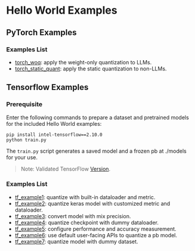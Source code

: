 # Hello World Examples

## PyTorch Examples
### Examples List
* [torch_woq](/examples/helloworld/torch_woq): apply the weight-only quantization to LLMs.
* [torch_static_quant](/examples/helloworld/torch_static_quant): apply the static quantization to non-LLMs.

## Tensorflow Examples
### Prerequisite
Enter the following commands to prepare a dataset and pretrained models for the included Hello World examples:

```shell
pip install intel-tensorflow==2.10.0
python train.py
```
The `train.py` script generates a saved model and a frozen pb at ./models for your use.
> Note: Validated TensorFlow [Version](/docs/source/installation_guide.md#validated-software-environment).

### Examples List
* [tf_example1](/examples/helloworld/tf_example1): quantize with built-in dataloader and metric.
* [tf_example2](/examples/helloworld/tf_example2): quantize keras model with customized metric and dataloader.
* [tf_example3](/examples/helloworld/tf_example3): convert model with mix precision.
* [tf_example4](/examples/helloworld/tf_example4): quantize checkpoint with dummy dataloader.
* [tf_example5](/examples/helloworld/tf_example5): configure performance and accuracy measurement.
* [tf_example6](/examples/helloworld/tf_example6): use default user-facing APIs to quantize a pb model.
* [tf_example7](/examples/helloworld/tf_example7): quantize model with dummy dataset.
